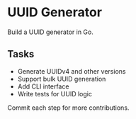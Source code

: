 # UUID Generator

Build a UUID generator in Go.

## Tasks
- Generate UUIDv4 and other versions
- Support bulk UUID generation
- Add CLI interface
- Write tests for UUID logic

Commit each step for more contributions.
